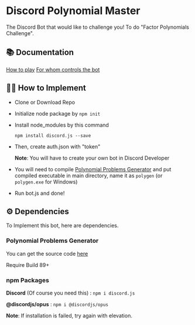 # Discord Polynomial Master

The Discord Bot that would like to challenge you! To do "Factor Polynomials Challenge".

## 📚 Documentation

<a href="https://github.com/Leomotors/Discord-Polynomial-Master/blob/main/docs/howtoplay.md">
How to play</a>

<a href="https://github.com/Leomotors/Discord-Polynomial-Master/blob/main/docs/command.md">
For whom controls the bot</a>

## 👨‍💻 How to Implement

* Clone or Download Repo

* Initialize node package by ```npm init```

* Install node_modules by this command

  ```npm install discord.js --save```

* Then, create auth.json with "token"

  **Note**: You will have to create your own bot in Discord Developer
  
* You will need to compile <a href="https://github.com/Leomotors/Polynomial-Problems-Generator">
Polynomial Problems Generator</a> and put compiled executable in main directory,
name it as `polygen` (or `polygen.exe` for Windows)

* Run bot.js and done!

## ⚙️ Dependencies

To Implement this bot, here are dependencies.

### Polynomial Problems Generator

You can get the source code
<a href="https://github.com/Leomotors/Polynomial-Problems-Generator">
 here</a>

Require Build 89+

### npm Packages

**Discord** (Of course you need this) : ```npm i discord.js```

**@discordjs/opus** : ```npm i @discordjs/opus```

**Note**: If installation is failed, try again with elevation.
